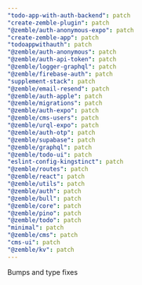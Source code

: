 ```yaml
---
"todo-app-with-auth-backend": patch
"create-zemble-plugin": patch
"@zemble/auth-anonymous-expo": patch
"create-zemble-app": patch
"todoappwithauth": patch
"@zemble/auth-anonymous": patch
"@zemble/auth-api-token": patch
"@zemble/logger-graphql": patch
"@zemble/firebase-auth": patch
"supplement-stack": patch
"@zemble/email-resend": patch
"@zemble/auth-apple": patch
"@zemble/migrations": patch
"@zemble/auth-expo": patch
"@zemble/cms-users": patch
"@zemble/urql-expo": patch
"@zemble/auth-otp": patch
"@zemble/supabase": patch
"@zemble/graphql": patch
"@zemble/todo-ui": patch
"eslint-config-kingstinct": patch
"@zemble/routes": patch
"@zemble/react": patch
"@zemble/utils": patch
"@zemble/auth": patch
"@zemble/bull": patch
"@zemble/core": patch
"@zemble/pino": patch
"@zemble/todo": patch
"minimal": patch
"@zemble/cms": patch
"cms-ui": patch
"@zemble/kv": patch
---
```


Bumps and type fixes
